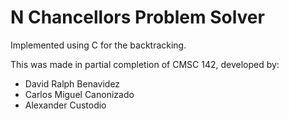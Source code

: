 # N Chancellors Problem Solver

Implemented using C for the backtracking.

This was made in partial completion of CMSC 142, developed by:

* David Ralph Benavidez
* Carlos Miguel Canonizado
* Alexander Custodio
